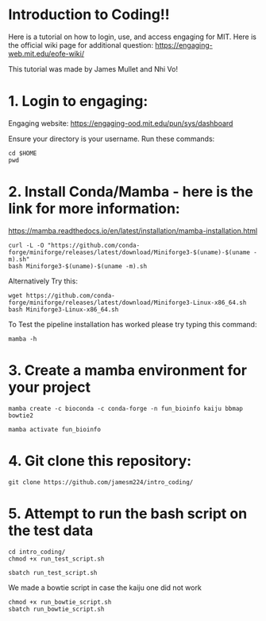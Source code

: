 # Introduction to Coding!!
Here is a tutorial on how to login, use, and access engaging for MIT. Here is the official wiki page for additional question: https://engaging-web.mit.edu/eofe-wiki/

This tutorial was made by James Mullet and Nhi Vo!

# 1. Login to engaging:

Engaging website: https://engaging-ood.mit.edu/pun/sys/dashboard

Ensure your directory is your username. Run these commands:
```
cd $HOME
pwd
```

# 2. Install Conda/Mamba - here is the link for more information: 
https://mamba.readthedocs.io/en/latest/installation/mamba-installation.html
```
curl -L -O "https://github.com/conda-forge/miniforge/releases/latest/download/Miniforge3-$(uname)-$(uname -m).sh"
bash Miniforge3-$(uname)-$(uname -m).sh
```
Alternatively Try this:
```
wget https://github.com/conda-forge/miniforge/releases/latest/download/Miniforge3-Linux-x86_64.sh
bash Miniforge3-Linux-x86_64.sh
```

To Test the pipeline installation has worked please try typing this command:
```
mamba -h
```
# 3. Create a mamba environment for your project
```
mamba create -c bioconda -c conda-forge -n fun_bioinfo kaiju bbmap bowtie2

mamba activate fun_bioinfo
```

# 4. Git clone this repository:

```
git clone https://github.com/jamesm224/intro_coding/
```

# 5. Attempt to run the bash script on the test data

```
cd intro_coding/
chmod +x run_test_script.sh
```

```
sbatch run_test_script.sh
```

We made a bowtie script in case the kaiju one did not work
```
chmod +x run_bowtie_script.sh
sbatch run_bowtie_script.sh
```








